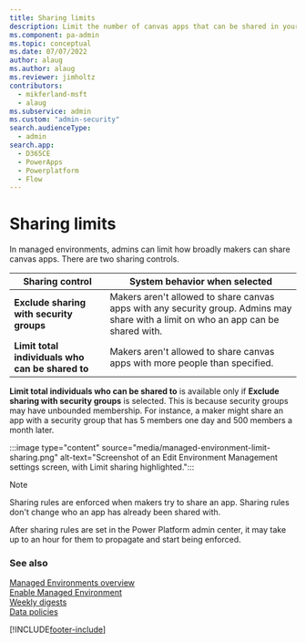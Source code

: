 ```yaml
---
title: Sharing limits
description: Limit the number of canvas apps that can be shared in your managed environments.
ms.component: pa-admin
ms.topic: conceptual
ms.date: 07/07/2022
author: alaug 
ms.author: alaug
ms.reviewer: jimholtz
contributors:
  - mikferland-msft
  - alaug 
ms.subservice: admin
ms.custom: "admin-security"
search.audienceType: 
  - admin
search.app:
  - D365CE
  - PowerApps
  - Powerplatform
  - Flow
---
```

# Sharing limits

<!-- https://go.microsoft.com/fwlink/?linkid=2194484 -->

In managed environments, admins can limit how broadly makers can share canvas apps. There are two sharing controls.  

| Sharing control | System behavior when selected |
| --- | --- |
| **Exclude sharing with security groups** | Makers aren't allowed to share canvas apps with any security group. Admins may share with a limit on who an app can be shared with. |
| **Limit total individuals who can be shared to** | Makers aren't allowed to share canvas apps with more people than specified. |

**Limit total individuals who can be shared to** is available only if **Exclude sharing with security groups** is selected. This is because security groups may have unbounded membership. For instance, a maker might share an app with a security group that has 5 members one day and 500 members a month later.  

:::image type="content" source="media/managed-environment-limit-sharing.png" alt-text="Screenshot of an Edit Environment Management settings screen, with Limit sharing highlighted.":::

> [!NOTE]
> Sharing rules are enforced when makers try to share an app. Sharing rules don't change who an app has already been shared with.
>
> After sharing rules are set in the Power Platform admin center, it may take up to an hour for them to propagate and start being enforced.

### See also

[Managed Environments overview](managed-environment-overview.md)  
[Enable Managed Environment](managed-environment-enable.md)  
[Weekly digests](managed-environment-weekly-digests.md)  
[Data policies](managed-environment-data-policies.md)

[!INCLUDE[footer-include](../includes/footer-banner.md)]
